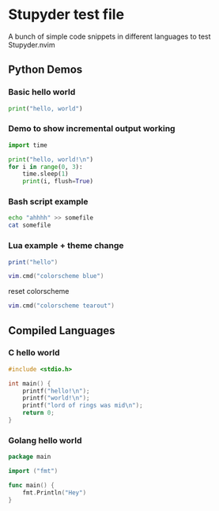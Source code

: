 # Stupyder test file
A bunch of simple code snippets in different languages to test Stupyder.nvim

## Python Demos

### Basic hello world
```python
print("hello, world")
```

### Demo to show incremental output working
```python
import time

print("hello, world!\n")
for i in range(0, 3):
    time.sleep(1)
    print(i, flush=True)
```

### Bash script example
```bash
echo "ahhhh" >> somefile
cat somefile
```

### Lua example + theme change
```lua
print("hello")

vim.cmd("colorscheme blue")

```

reset colorscheme
```lua
vim.cmd("colorscheme tearout")
```

## Compiled Languages

### C hello world
```c
#include <stdio.h>

int main() {
    printf("hello!\n");
    printf("world!\n");
    printf("lord of rings was mid\n");
    return 0;
}
```


### Golang hello world
```go
package main

import ("fmt")

func main() {
    fmt.Println("Hey")
}
```

